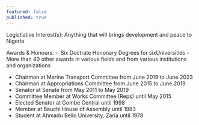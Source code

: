 ```yaml
---
featured: false
published: true
---
```

Legistlative Interest(s): Anything that will brings development and peace to Nigeria

Awards & Honours: -  Six Doctrate Hononary Degrees for sixUniversities
-  More than 40 other awards in various fields and from various institutions
and organizations

* Chairman at Marine Transport Committee from June 2019 to June 2023
* Chairman at Appropriations Committee from June 2015 to June 2019
* Senator at Senate from May 2011 to May 2019
* Committee Member at Works Committee (Reps) until May 2015
* Elected Senator at Gombe Central until 1998
* Member at Bauchi House of Assembly until 1983
* Student at Ahmadu Bello University, Zaria until 1978
